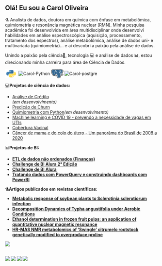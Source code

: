 ## Olá! Eu sou a Carol Oliveira
⚗ Analista de dados, doutora em química com ênfase em metabolômica, quimiometria e resonância magnética nuclear (RMN). Minha pesquisa acadêmica foi desenvolvida em área multidisciplinar onde desenvolvi habilidades em análise espectroscópica (aquisição, processamento, tratamento dos espectros), análise metabolômica, análise de dados uni- e multivariada (quimiometria)... e ai descobri a paixão pela análise de dados.

Unindo a paixão pela ciência🧪, tecnologia 💻 e análise de dados 📊, estou direcionando minha carreira para área de Ciência de Dados.

<img align="center" alt="Carol-Python" height="30" width="40" src="https://raw.githubusercontent.com/devicons/devicon/master/icons/python/python-original.svg"/> <img align="center" alt="Carol-Python" height="40" width="40" src="https://user-images.githubusercontent.com/73675930/163910964-8962886f-99d1-48e4-9cf5-0c554e6aba7e.png"/>    <img align="center" alt="Carol-postgre" height="30" width="40" src="https://raw.githubusercontent.com/github/explore/80688e429a7d4ef2fca1e82350fe8e3517d3494d/topics/postgresql/postgresql.png"/> <img align="center" alt="Carol-postgre" height="30" width="40" src="https://raw.githubusercontent.com/microsoft/PowerBI-Icons/b76704a375ae550a08e627ab148945e6eee3d0d6/SVG/Power-BI.svg"/> 


💻<b>Projetos de ciência de dados:</b>
   <ul>
     <li><a href="https://github.com/CarolineOlive/Challenge_Dados">Análise de Crédito</a></li><i>(em desenvolvimento)</i></li>
     <li><a href="https://github.com/CarolineOlive/Challenge_DataScience">Predição de Churn</a></li>
     <li><a href="https://github.com/CarolineOlive/Quimiometria-com-Python">Quimiometria com Python</a><i>(em desenvolvimento)</i></li>
     <li><a href="https://github.com/CarolineOlive/Projetos-Bootcamp/blob/master/Caroline_Oliveira_Projeto_Final_Bootcamp_Data_Science_2021.ipynb"> Machine learning e COVID 19 - prevendo a necessidade de vagas em UTIs</a></li>
     <li><a href="https://github.com/CarolineOlive/Projetos-Bootcamp/blob/master/Caroline_Oliveira_Projeto_M%C3%B3dulo_02.ipynb"> Cobertura Vacinal</a></li>
     <li><a href="https://github.com/CarolineOlive/Projetos-Bootcamp/blob/master/Caroline_Oliveira_Projeto_modulo_1.ipynb"> Câncer de mama e do colo do útero - Um panorâma do Brasil de 2008 a 2020</a></li>
   </ul>
  
📊<b>Projetos de BI:</p>
   <ul>
      <li><a href="https://github.com/CarolineOlive/ETL_Dados_Financas">ETL de dados não ordenados (Finanças)</a></li>
      <li><a href="https://github.com/CarolineOlive/Challenge_BI_Alura_2">Challenge de BI Alura 2° Edição</a></li>
      <li><a href="https://github.com/CarolineOlive/Challenge_BI_Alura">Challenge de BI Alura</a></li>
      <li><a href="https://github.com/CarolineOlive/Challenge_BI_Alura"> Tratando dados com PowerQuery e construindo dashboards com PowerBI</a></li>
  </ul>
  
⚗<b>Artigos publicados em revistas científicas:</b>
   <ul>
      <li><a href="https://www.sciencedirect.com/science/article/abs/pii/S0031942218308458?via%3Dihub"> Metabolic response of soybean plants to Sclerotinia sclerotiorum infection</a></li>
      <li><a href="https://www.scielo.br/j/jbchs/a/PygGgXDm8kktSLJmDxkNL8w/?lang=en"> Decomposition Dynamics of Typha angustifolia under Aerobic Conditions</a></li>
      <li><a href="https://analyticalsciencejournals.onlinelibrary.wiley.com/doi/10.1002/mrc.4383"> Ethanol determination in frozen fruit pulps: an application of quantitative nuclear magnetic resonance</a></li>
      <li><a href="https://analyticalsciencejournals.onlinelibrary.wiley.com/doi/10.1002/mrc.4082"> HR-MAS NMR metabolomics of ‘Swingle’ citrumelo rootstock genetically modified to overproduce proline</a></li>
   </ul>

<div>
  <a href="https://github.com/CarolineOlive">
  <img height="180em" src="https://github-readme-stats.vercel.app/api?username=CarolineOlive&show_icons=true&theme=calm&include_all_commits=true&count_private=true"/>
</div>

##
<a href="https://www.linkedin.com/in/caroline-oliveira-quim/" target="blank"><img src="https://img.shields.io/badge/-LinkedIn-%230077B5?style=for-the-badge&logo=linkedin&logoColor=white" target="_blank"></a> 
<a href = "mailto:krolzinhaoliver@gmail.com"><img src="https://img.shields.io/badge/Gmail-D14836?style=for-the-badge&logo=gmail&logoColor=white" target="_blank"></img></a>
<a href="https://caroline-oliveira.medium.com/" target="_blank"><img src="https://img.shields.io/badge/Medium-12100E?style=for-the-badge&logo=medium&logoColor=white" target="_blank"></a>
<a href="https://instagram.com/carols_oliver" target="_blank"><img src="https://img.shields.io/badge/-Instagram-%23E4405F?style=for-the-badge&logo=instagram&logoColor=white" target="_blank"></a>
  

<!--
**CarolineOlive/CarolineOlive** is a ✨ _special_ ✨ repository because its `README.md` (this file) appears on your GitHub profile.
[![Top Langs](https://github-readme-stats.vercel.app/api/top-langs/?username=CarolineOlive&layout=compact&theme=calm)](https://github.com/anuraghazra/github-readme-stats)
Here are some ideas to get you started:

- 🔭 I’m currently working on ...
- 🌱 I’m currently learning ...
- 👯 I’m looking to collaborate on ...
- 🤔 I’m looking for help with ...
- 💬 Ask me about ...
- 📫 How to reach me: ...
- 😄 Pronouns: ...
- ⚡ Fun fact: ...
-->

